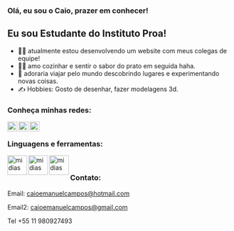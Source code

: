 
### Olá, eu sou o Caio, prazer em conhecer!


## Eu sou Estudante do Instituto Proa!
- 👨‍💻 atualmente estou desenvolvendo um website com meus colegas de equipe!
- 👨‍🍳 amo cozinhar e sentir o sabor do prato em seguida haha.
- 🧳 adoraria viajar pelo mundo descobrindo lugares e experimentando novas coisas.
- ✍️ Hobbies: Gosto de desenhar, fazer modelagens 3d.

### Conheça minhas redes:


[<img align="left" alt="midias" width="22px" src="https://user-images.githubusercontent.com/80735245/124052191-536f9000-d9f4-11eb-81f2-77fdd0d97821.png" />][linkedin]
[<img align="left" alt="midias" width="22px" src="https://user-images.githubusercontent.com/80735245/124054212-f249bb80-d9f7-11eb-9c1c-81d4ce590eb4.png" />][instagram]
[<img align="left" alt="midias" width="22px" src="https://user-images.githubusercontent.com/80735245/124052888-a0079b00-d9f5-11eb-9c9f-a438904d3b3b.png" />][facebook]



<br />

###

[linkedin]: https://www.linkedin.com/in/caioemanuel/
[instagram]: https://www.instagram.com/caio_e.campos/
[facebook]: https://www.facebook.com/caioemanuel.464/

### Linguagens e ferramentas:

[<img align="left" alt="midias" width="44px" src="https://user-images.githubusercontent.com/80735245/124055854-0e9b2780-d9fb-11eb-9976-bc0934c0ca77.png" />][linkedin]
[<img align="left" alt="midias" width="44px" src="https://user-images.githubusercontent.com/80735245/124055877-18248f80-d9fb-11eb-9554-0f92138e38df.png" />][instagram]
[<img align="left" alt="midias" width="44px" src="https://user-images.githubusercontent.com/80735245/124055905-22468e00-d9fb-11eb-8325-61afe6fa8714.png" />][facebook]


<br />

### Contato:

Email: caioemanuelcampos@hotmail.com

Email2: caioemanuelcampos@gmail.com

Tel +55 11 980927493
